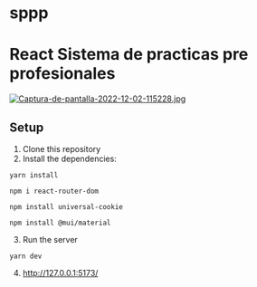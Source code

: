 # sppp

# React Sistema de practicas pre profesionales

[![Captura-de-pantalla-2022-12-02-115228.jpg](https://i.postimg.cc/XqmKkMk3/Captura-de-pantalla-2022-12-02-115228.jpg)](https://postimg.cc/Mf0jzFLr)

## Setup

1. Clone this repository
2. Install the dependencies:

```
yarn install
```

```
npm i react-router-dom
```

```
npm install universal-cookie
```

```
npm install @mui/material
```

3. Run the server

```
yarn dev
```

4. http://127.0.0.1:5173/
